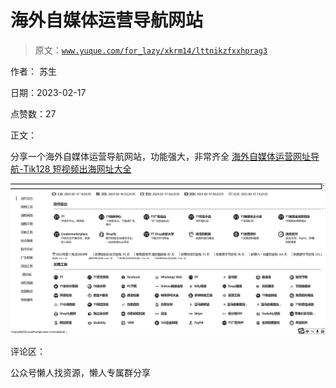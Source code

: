 # 海外自媒体运营导航网站

> 原文：[`www.yuque.com/for_lazy/xkrm14/lttnikzfxxhprag3`](https://www.yuque.com/for_lazy/xkrm14/lttnikzfxxhprag3)

作者： 苏生

日期：2023-02-17

点赞数：27

正文：

分享一个海外自媒体运营导航网站，功能强大，非常齐全 [海外自媒体运营网址导航-Tik128 短视频出海网址大全](https://tik128.com/)

![](img/720b2db1c4fd6d5d93d4bcfdc0e83a58.png)  

评论区：

公众号懒人找资源，懒人专属群分享

